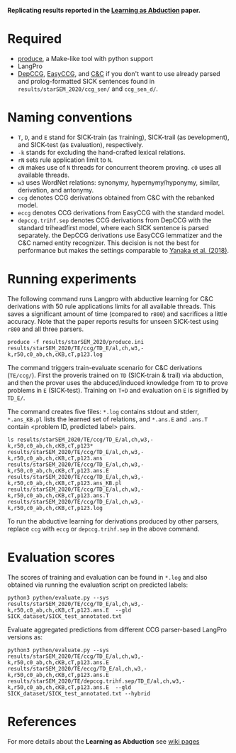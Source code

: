 **Replicating results reported in the [Learning as Abduction](https://arxiv.org/abs/2010.15909) paper.**

# Required

* [produce](https://github.com/texttheater/produce), a Make-like tool with python support
* LangPro
* [DepCCG](https://github.com/masashi-y/depccg), [EasyCCG](https://github.com/mikelewis0/easyccg), and [C&C](https://github.com/chrzyki/candc)
if you don't want to use already parsed and prolog-formatted SICK sentences found in `results/starSEM_2020/ccg_sen/` and `ccg_sen_d/`.

# Naming conventions

* `T`, `D`, and `E` stand for SICK-train (as `T`raining), SICK-trail (as `D`evelopment), and SICK-test (as `E`valuation), respectively.  
* `-k` stands for excluding the hand-crafted lexical relations.  
* `rN` sets rule application limit to `N`.   
* `cN` makes use of `N` threads for concurrent theorem proving. `c0` uses all available threads.  
* `w3` uses WordNet relations: synonymy, hypernymy/hyponymy, similar, derivation, and antonymy.  
* `ccg` denotes CCG derivations obtained from C&C with the rebanked model.  
* `eccg` denotes CCG derivations from EasyCCG with the standard model.  
* `depccg.trihf.sep` denotes CCG derivations from DepCCG with the standard triheadfirst model, where each SICK sentence is parsed separately.
the DepCCG derivations use EasyCCG lemmatizer and the C&C named entity recognizer.
This decision is not the best for performance but makes the settings comparable to [Yanaka et al. (2018)](https://www.aclweb.org/anthology/N18-1069/). 


# Running experiments

The following command runs Langpro with abductive learning for C&C derivations with 50 rule applications limits for all available threads.
This saves a significant amount of time (compared to `r800`) and sacrifices a little accuracy. 
Note that the paper reports results for unseen SICK-test using `r800` and all three parsers.
```
produce -f results/starSEM_2020/produce.ini  results/starSEM_2020/TE/ccg/TD_E/al,ch,w3,-k,r50,c0_ab,ch,cKB,cT,p123.log 
```
The command triggers train-evaluate scenario for C&C derivations (`TE/ccg/`).
First the proveris trained on `TD` (SICK-train & trail) via abduction, and then the prover uses the abduced/induced knowledge from `TD` to prove problems in `E` (SICK-test).
Training on `T+D` and evaluation on `E` is signified by `TD_E/`.


The command creates five files: `*.log` contains stdout and stderr, `*.ans_KB.pl` lists the learned set of relations, and `*.ans.E` and `.ans.T` contain <problem ID, predicted label> pairs.

```
ls results/starSEM_2020/TE/ccg/TD_E/al,ch,w3,-k,r50,c0_ab,ch,cKB,cT,p123*
results/starSEM_2020/TE/ccg/TD_E/al,ch,w3,-k,r50,c0_ab,ch,cKB,cT,p123.ans
results/starSEM_2020/TE/ccg/TD_E/al,ch,w3,-k,r50,c0_ab,ch,cKB,cT,p123.ans.E
results/starSEM_2020/TE/ccg/TD_E/al,ch,w3,-k,r50,c0_ab,ch,cKB,cT,p123.ans_KB.pl
results/starSEM_2020/TE/ccg/TD_E/al,ch,w3,-k,r50,c0_ab,ch,cKB,cT,p123.ans.T
results/starSEM_2020/TE/ccg/TD_E/al,ch,w3,-k,r50,c0_ab,ch,cKB,cT,p123.log
```

To run the abductive learning for derivations produced by other parsers, replace `ccg` with `eccg` or `depccg.trihf.sep` in the above command.

# Evaluation scores

The scores of training and evaluation can be found in `*.log` and also obtained via running the evaluation script on predicted labels:
```
python3 python/evaluate.py --sys results/starSEM_2020/TE/ccg/TD_E/al,ch,w3,-k,r50,c0_ab,ch,cKB,cT,p123.ans.E  --gld SICK_dataset/SICK_test_annotated.txt 
```
Evaluate aggregated predictions from different CCG parser-based LangPro versions as:
```
python3 python/evaluate.py --sys results/starSEM_2020/TE/ccg/TD_E/al,ch,w3,-k,r50,c0_ab,ch,cKB,cT,p123.ans.E  results/starSEM_2020/TE/eccg/TD_E/al,ch,w3,-k,r50,c0_ab,ch,cKB,cT,p123.ans.E  results/starSEM_2020/TE/depccg.trihf.sep/TD_E/al,ch,w3,-k,r50,c0_ab,ch,cKB,cT,p123.ans.E  --gld SICK_dataset/SICK_test_annotated.txt --hybrid
```

# References

For more details about the **Learning as Abduction** see [wiki pages](https://github.com/kovvalsky/LangPro/wiki/Learning-as-abduction)





